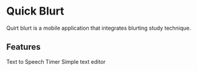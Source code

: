 # Quick Blurt
Quirt blurt is a mobile application that integrates blurting study technique.

## Features
Text to Speech
Timer
Simple text editor

